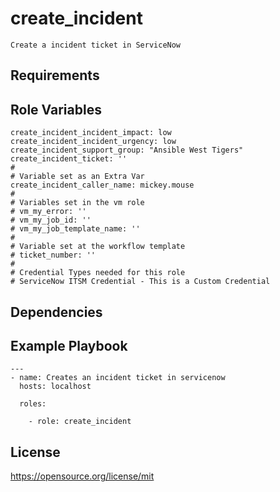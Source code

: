 create_incident
=========
```
Create a incident ticket in ServiceNow
```
Requirements
------------

Role Variables
--------------
```
create_incident_incident_impact: low
create_incident_incident_urgency: low
create_incident_support_group: "Ansible West Tigers"
create_incident_ticket: ''
#
# Variable set as an Extra Var
create_incident_caller_name: mickey.mouse
#
# Variables set in the vm role
# vm_my_error: ''
# vm_my_job_id: ''
# vm_my_job_template_name: ''
#
# Variable set at the workflow template
# ticket_number: ''
#
# Credential Types needed for this role
# ServiceNow ITSM Credential - This is a Custom Credential
```
Dependencies
------------

Example Playbook
----------------
```
---
- name: Creates an incident ticket in servicenow
  hosts: localhost

  roles:

    - role: create_incident
```
License
-------

https://opensource.org/license/mit
